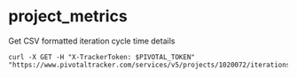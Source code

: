 # project_metrics

Get CSV formatted iteration cycle time details

```
curl -X GET -H "X-TrackerToken: $PIVOTAL_TOKEN" "https://www.pivotaltracker.com/services/v5/projects/1020072/iterations/103/analytics/cycle_time_details.csv"
```
